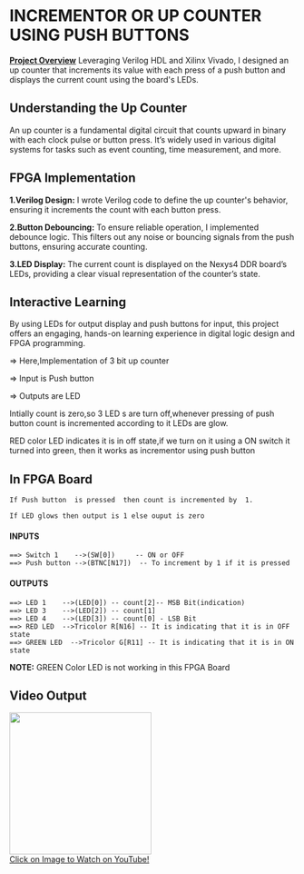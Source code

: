 # INCREMENTOR OR UP COUNTER USING PUSH BUTTONS

<u>**Project Overview**</u> 
Leveraging Verilog HDL and Xilinx Vivado, I designed an up counter that increments its value with each press of a push button and displays the current count using the board's LEDs.

## Understanding the Up Counter
An up counter is a fundamental digital circuit that counts upward in binary with each clock pulse or button press. It’s widely used in various digital systems for tasks such as event counting, time measurement, and more.

## FPGA Implementation
**1.Verilog Design:** I wrote Verilog code to define the up counter's behavior, ensuring it increments the count with each button press.

**2.Button Debouncing:** To ensure reliable operation, I implemented debounce logic. This filters out any noise or bouncing signals from the push buttons, ensuring accurate counting.

**3.LED Display:** The current count is displayed on the Nexys4 DDR board’s LEDs, providing a clear visual representation of the counter’s state.

## Interactive Learning
By using LEDs for output display and push buttons for input, this project offers an engaging, hands-on learning experience in digital logic design and FPGA programming.


=> Here,Implementation of 3 bit up counter

=> Input is Push button

=> Outputs are LED

Intially count is zero,so 3 LED s are turn off,whenever pressing of push button count is incremented according to it LEDs are glow.

RED color LED indicates it is in off state,if we turn on it using a ON switch it turned into green, then it works as incrementor using push button

  ## In FPGA Board
  
    If Push button  is pressed  then count is incremented by  1.

    If LED glows then output is 1 else ouput is zero
    
  #### INPUTS
    ==> Switch 1    -->(SW[0])     -- ON or OFF
    ==> Push button -->(BTNC[N17])  -- To increment by 1 if it is pressed

  #### OUTPUTS
    ==> LED 1    -->(LED[0]) -- count[2]-- MSB Bit(indication)
    ==> LED 3    -->(LED[2]) -- count[1]
    ==> LED 4    -->(LED[3]) -- count[0] - LSB Bit
    ==> RED LED  -->Tricolor R[N16] -- It is indicating that it is in OFF state
    ==> GREEN LED  -->Tricolor G[R11] -- It is indicating that it is in ON state

  **NOTE:** GREEN Color LED is not working in this FPGA Board  


## Video Output

<a href="https://www.youtube.com/watch?v=0iT-5X0hYiA">
    <img width="250" src="https://img.youtube.com/vi/0iT-5X0hYiA/0.jpg">
    </br>Click on Image to Watch on YouTube!
</a>
